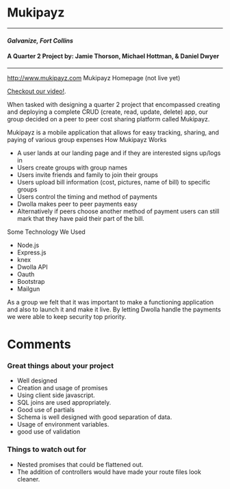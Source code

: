 # Mukipayz
---

#### _Galvanize, Fort Collins_

#### A Quarter 2 Project by: Jamie Thorson, Michael Hottman, & Daniel Dwyer
---
http://www.mukipayz.com Mukipayz Homepage (not live yet)

 [Checkout our video!](https://www.youtube.com/watch?v=kDXBWoJwB1A&feature=youtu.e).

  When tasked with designing a quarter 2 project that encompassed creating and deploying a complete CRUD (create, read, update, delete) app, our group decided on a peer to peer cost sharing platform called Mukipayz.

  Mukipayz is a mobile application that allows for easy tracking, sharing, and paying of various group expenses
  How Mukipayz Works
  * A user lands at our landing page and if they are interested signs up/logs in
  * Users create groups with group names
  * Users invite friends and family to join their groups
  * Users upload bill information (cost, pictures, name of bill) to specific groups
  * Users control the timing and method of payments
  * Dwolla makes peer to peer payments easy
  * Alternatively if peers choose another method of payment users can still mark that they have paid their part of the bill.

Some Technology We Used
- Node.js
- Express.js
- knex
- Dwolla API
- Oauth
- Bootstrap
- Mailgun


As a group we felt that it was important to make a functioning application and also to launch it and make it live. By letting Dwolla handle the payments we were able to keep security top priority.


# Comments

### Great things about your project
- Well designed
- Creation and usage of promises
- Using client side javascript.
- SQL joins are used appropriately.
- Good use of partials
- Schema is well designed with good separation of data.
- Usage of environment variables.
- good use of validation


### Things to watch out for
- Nested promises that could be flattened out.
- The addition of controllers would have made your route files look cleaner.
